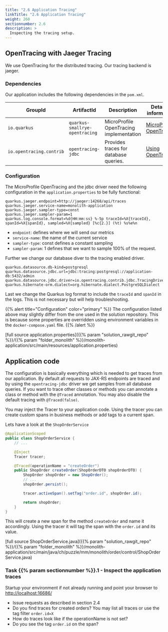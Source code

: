 ```yaml
---
title: "2.6 Application Tracing"
linkTitle: "2.6 Application Tracing" 
weight: 260
sectionnumber: 2.6
description: >
  Inspecting the tracing setup.
---
```



## OpenTracing with Jaeger Tracing

We use OpenTracing for the distributed tracing. Our tracing backend is jaeger.


### Dependencies

Our application includes the following dependencies in the `pom.xml`.

GroupId                  |   ArtifactId                   | Description            | Detailed information
-------------------------|--------------------------------|------------------------|--------------------------
`io.quarkus`             | `quarkus-smallrye-opentracing` | MicroProfile OpenTracing implementation | [MicroProfile OpenTracing](https://github.com/eclipse/microprofile-opentracing/blob/master/spec/src/main/asciidoc/microprofile-opentracing.asciidoc)
`io.opentracing.contrib` | `opentracing-jdbc`             | Provides traces for database queries. | [Using OpenTracing](https://quarkus.io/guides/opentracing)


### Configuration

The MicroProfile OpenTracing and the jdbc driver need the following configuration in the `application.properties` to be
fully functional:

```
quarkus.jaeger.endpoint=http://jaeger:14268/api/traces
quarkus.jaeger.service-name=monolith-application
quarkus.jaeger.sampler-type=const
quarkus.jaeger.sampler-param=1
quarkus.log.console.format=%d{HH:mm:ss} %-5p traceId=%X{traceId}, spanId=%X{spanId}, sampled=%X{sampled} [%c{2.}] (%t) %s%e%n
```

* `endpoint`: defines where we will send our metrics
* `service-name`: the name of the current service
* `sampler-type`: const defines a constant sampling
* `sampler-param`: 1 defines that we want to sample 100% of the request.

Further we change our database diver to the tracing enabled driver.

```
quarkus.datasource.db-kind=postgresql
quarkus.datasource.jdbc.url=jdbc:tracing:postgresql://application-db:5432/admin
quarkus.datasource.jdbc.driver=io.opentracing.contrib.jdbc.TracingDriver
quarkus.hibernate-orm.dialect=org.hibernate.dialect.PostgreSQLDialect
```

Last we change the Quarkus log format to include the `traceId` and `spanId` in the logs. This is not necessary but will
help troubleshooting.

{{% alert title="Configuration" color="primary" %}}
The configuration listed above may slightly differ from the one used in the solution repository. This is because some
properties are overridden using environment variables in the `docker-compose.yaml` file.
{{% /alert %}}


[full source application.properties]({{% param "solution_rawgit_repo" %}}/{{% param "folder_monolith" %}}/monolith-application/src/main/resources/application.properties)


## Application code

The configuration is basically everything which is needed to get traces from our application. By default all requests to
JAX-RS endpoints are traced and by using the `opentracing-jdbc` driver we get samples from all database queries.
If you want to trace other classes or methods you can annotate a class or method with the `@Traced` annotation.
You may also disable the default tracing with `@Traced(false)`.

You may inject the Tracer to your application code. Using the tracer you can create custom spans in business methods or
add tags to a current span.

Lets have a look at the `ShopOrderService`
```java
@ApplicationScoped
public class ShopOrderService {
    // ...

    @Inject
    Tracer tracer;

    @Traced(operationName = "createOrder")
    public ShopOrder createOrder(ShopOrderDTO shopOrderDTO) {
        ShopOrder shopOrder = new ShopOrder();
        // ...
        shopOrder.persist();

        tracer.activeSpan().setTag("order.id", shopOrder.id);

        return shopOrder;
    }
}
```

This will create a new span for the method `createOrder` and name it accordingly. Using the tracer it will tag the span
with the `order.id` and its value.

[full source ShopOrderService.java]({{% param "solution_rawgit_repo" %}}/{{% param "folder_monolith" %}}/monolith-application/src/main/java/ch/puzzle/mm/monolith/order/control/ShopOrderService.java)


### Task {{% param sectionnumber %}}.1 - Inspect the application traces

Startup your environment if not already running and point your browser to [http://localhost:16686/](http://localhost:16686/)

* Issue requests as described in section 2.4
* Do you find traces for created orders? You may list all traces or use the tag filter `order.id=X`
* How do traces look like if the operationName is not set?
* Do you see the tag `order.id` on the span?
